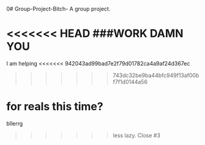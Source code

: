 0# Group-Project-Bitch-
A group project.

<<<<<<< HEAD
###WORK DAMN YOU
=======
I am helping
<<<<<<< 942043ad99bad7e2f79d01782ca4a9af24d367ec
>>>>>>> 743dc32be9ba44bfc949f13af00bf7f1d0144a56

for reals this time?
=======


bllerrg
>>>>>>> less lazy. Close #3
